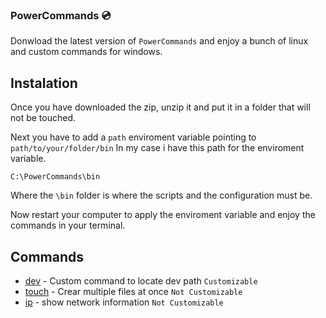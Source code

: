 ### PowerCommands 💿
Donwload the latest version of `PowerCommands` and enjoy a bunch of linux and custom commands for windows.

## Instalation
Once you have downloaded the zip, unzip it and put it in a folder that will not be touched.

Next you have to add a `path` enviroment variable pointing to `path/to/your/folder/bin` In my case i have this path for the enviroment variable.


```
C:\PowerCommands\bin
```

Where the `\bin` folder is where the scripts and the configuration must be.

Now restart your computer to apply the enviroment variable and enjoy the commands in your terminal.

## Commands
 - [dev]() - Custom command to locate dev path `Customizable`
 - [touch]() - Crear multiple files at once `Not Customizable`
 - [ip]() - show network information `Not Customizable`
